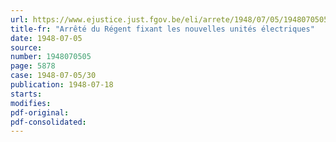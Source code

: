 ```yaml
---
url: https://www.ejustice.just.fgov.be/eli/arrete/1948/07/05/1948070505/justel
title-fr: "Arrêté du Régent fixant les nouvelles unités électriques"
date: 1948-07-05
source:
number: 1948070505
page: 5878
case: 1948-07-05/30
publication: 1948-07-18
starts:
modifies:
pdf-original:
pdf-consolidated:
---
```


